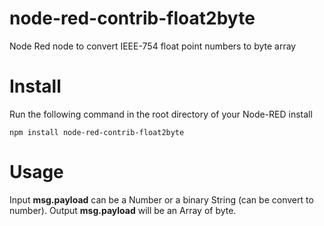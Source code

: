 # node-red-contrib-float2byte

Node Red node to convert IEEE-754 float point numbers to byte array

# Install

Run the following command in the root directory of your Node-RED install

    npm install node-red-contrib-float2byte

# Usage

Input **msg.payload** can be a Number or a binary String (can be convert to number).
Output **msg.payload** will be an Array of byte.
